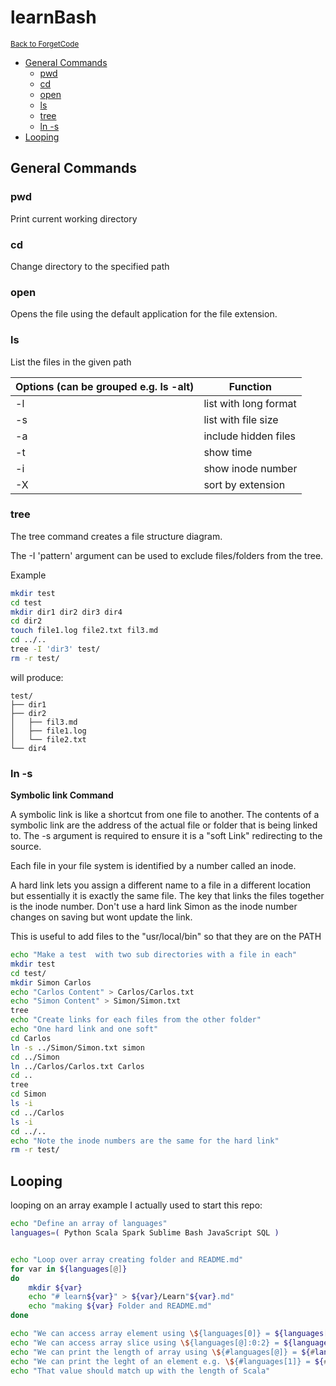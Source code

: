 # learnBash

<sub>[Back to ForgetCode](../README.md)</sub>
<!-- MarkdownTOC autolink="true" bracket="round" indent="    "-->

- [General Commands](#general-commands)
    - [pwd](#pwd)
    - [cd](#cd)
    - [open](#open)
    - [ls](#ls)
    - [tree](#tree)
    - [ln -s](#ln--s)
- [Looping](#looping)

<!-- /MarkdownTOC -->

## General Commands

### pwd

Print current working directory

### cd

Change directory to the specified path

### open

Opens the file using the default application for the file extension.

### ls

List the files in the given path 

|**Options (can be grouped e.g. ls -alt)**| Function|
|----------|---------|
|-l | list with long format|
|-s | list with file size|
|-a | include hidden files|
|-t | show time|
|-i | show inode number|
|-X | sort by extension|


### tree

The tree command creates a file structure diagram. 

The -I 'pattern' argument can be used to exclude files/folders from the tree.

Example 
```bash
mkdir test
cd test
mkdir dir1 dir2 dir3 dir4
cd dir2
touch file1.log file2.txt fil3.md
cd ../..
tree -I 'dir3' test/
rm -r test/
```
will produce:
```
test/
├── dir1
├── dir2
│   ├── fil3.md
│   ├── file1.log
│   └── file2.txt
└── dir4
```

### ln -s 
**Symbolic link Command**

A symbolic link is like a shortcut from one file to another. The contents of a symbolic link are the address of the actual file or folder that is being linked to. The -s argument is required to ensure it is a "soft Link" redirecting to the source.

Each file in your file system is identified by a number called an inode.

A hard link lets you assign a different name to a file in a different location but essentially it is exactly the same file. The key that links the files together is the inode number. Don't use a hard link Simon as the inode number changes on saving but wont update the link.

This is useful to add files to the "usr/local/bin" so that they are on the PATH

```bash
echo "Make a test  with two sub directories with a file in each"
mkdir test
cd test/
mkdir Simon Carlos
echo "Carlos Content" > Carlos/Carlos.txt
echo "Simon Content" > Simon/Simon.txt
tree
echo "Create links for each files from the other folder"
echo "One hard link and one soft"
cd Carlos
ln -s ../Simon/Simon.txt simon
cd ../Simon
ln ../Carlos/Carlos.txt Carlos
cd ..
tree
cd Simon
ls -i
cd ../Carlos
ls -i
cd ../..
echo "Note the inode numbers are the same for the hard link"
rm -r test/

```


## Looping

looping on an array example I actually used to start this repo:

```bash
echo "Define an array of languages"
languages=( Python Scala Spark Sublime Bash JavaScript SQL )


echo "Loop over array creating folder and README.md"
for var in ${languages[@]}
do 
	mkdir ${var}
	echo "# learn${var}" > ${var}/Learn"${var}.md"
	echo "making ${var} Folder and README.md"
done

echo "We can access array element using \${languages[0]} = ${languages[0]}" 
echo "We can access array slice using \${languages[@]:0:2} = ${languages[@]:0:2}"
echo "We can print the length of array using \${#languages[@]} = ${#languages[@]}"
echo "We can print the leght of an element e.g. \${#languages[1]} = ${#languages[1]}"
echo "That value should match up with the length of Scala"

```



